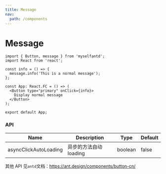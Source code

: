```yaml
---
title: Message
nav:
  path: /components
---
```


# Message

```tsx
import { Button, message } from 'myselfantd';
import React from 'react';

const info = () => {
  message.info('This is a normal message');
};

const App: React.FC = () => (
  <Button type="primary" onClick={info}>
    Display normal message
  </Button>
);

export default App;
```

### API

| Name                  | Description            | Type    | Default |
| --------------------- | ---------------------- | ------- | ------- |
| asyncClickAutoLoading | 异步的方法自动 loading | boolean | false   |

其他 API 见`antd`文档：https://ant.design/components/button-cn/
